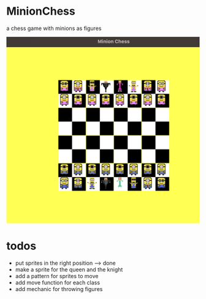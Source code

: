 # MinionChess

a chess game with minions as figures

![Minion Chess GUI](./docs/MinionChess.png)

# todos
* put sprites in the right position --> done
* make a sprite for the queen and the knight
* add a pattern for sprites to move
* add move function for each class
* add mechanic for throwing figures